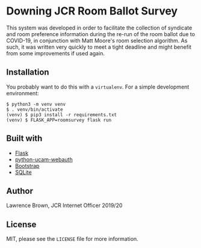 # Downing JCR Room Ballot Survey

This system was developed in order to facilitate the collection of syndicate and room preference information during the re-run of the room ballot due to COVID-19, in conjunction with Matt Moore's room selection algorithm. As such, it was written very quickly to meet a tight deadline and might benefit from some improvements if used again.

## Installation

You probably want to do this with a `virtualenv`. For a simple development environment:

```
$ python3 -m venv venv
$ . venv/bin/activate
(venv) $ pip3 install -r requirements.txt
(venv) $ FLASK_APP=roomsurvey flask run
```

## Built with

  * [Flask](https://flask.palletsprojects.com/en/1.1.x/)
  * [python-ucam-webauth](https://python-ucam-webauth.readthedocs.io/en/latest/index.html)
  * [Bootstrap](https://getbootstrap.com)
  * [SQLite](https://sqlite.org)

## Author

Lawrence Brown, JCR Internet Officer 2019/20

## License

MIT, please see the `LICENSE` file for more information.
